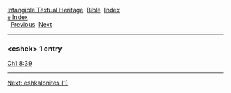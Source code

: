 [Intangible Textual Heritage](../../index)  [Bible](../index) 
[Index](index)   
[e Index](_e_)  
  [Previous](c03844)  [Next](c03846) 

------------------------------------------------------------------------

### &lt;eshek&gt; 1 entry

[Ch1 8:39](../kjv/ch1008.htm#039)  

------------------------------------------------------------------------

[Next: eshkalonites (1)](c03846)
